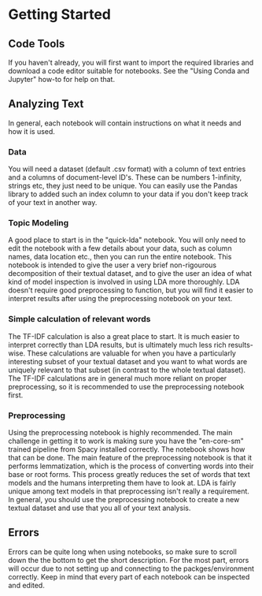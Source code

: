 # Getting Started

## Code Tools

If you haven't already, you will first want to import the required libraries and download a code editor suitable for notebooks. See the "Using Conda and Jupyter" how-to for help on that.

## Analyzing Text

In general, each notebook will contain instructions on what it needs and how it is used. 

### Data

You will need a dataset (default .csv format) with a column of text entries and a columns of document-level ID's. These can be numbers 1-infinity, strings etc, they just need to be unique. You can easily use the Pandas library to added such an index column to your data if you don't keep track of your text in another way.

### Topic Modeling

A good place to start is in the "quick-lda" notebook. You will only need to edit the notebook with a few details about your data, such as column names, data location etc., then you can run the entire notebook. This notebook is intended to give the user a very brief non-rigourous decomposition of their textual dataset, and to give the user an idea of what kind of model inspection is involved in using LDA more thoroughly. LDA doesn't require good preprocessing to function, but you will find it easier to interpret results after using the preprocessing notebook on your text.

### Simple calculation of relevant words

The TF-IDF calculation is also a great place to start. It is much easier to interpret correctly than LDA results, but is ultimately much less rich results-wise. These calculations are valuable for when you have a particularly interesting subset of your textual dataset and you want to what words are uniquely relevant to that subset (in contrast to the whole textual dataset). The TF-IDF calculations are in general much more reliant on proper preprocessing, so it is recommended to use the preprocessing notebook first.

### Preprocessing

Using the preprocessing notebook is highly recommended. The main challenge in getting it to work is making sure you have the "en-core-sm" trained pipeline from Spacy installed correctly. The notebook shows how that can be done. The main feature of the preprocessing notebook is that it performs lemmatization, which is the process of converting words into their base or root forms. This process greatly reduces the set of words that text models and the humans interpreting them have to look at. LDA is fairly unique among text models in that preprocessing isn't really a requirement. In general, you should use the preprocessing notebook to create a new textual dataset and use that you all of your text analysis.

## Errors

Errors can be quite long when using notebooks, so make sure to scroll down the the bottom to get the short description. For the most part, errors will occur due to not setting up and connecting to the packges/environment correctly. Keep in mind that every part of each notebook can be inspected and edited.
